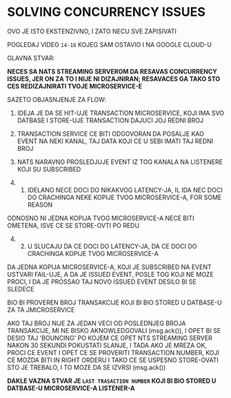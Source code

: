 # SOLVING CONCURRENCY ISSUES

OVO JE ISTO EKSTENZIVNO, I ZATO NECU SVE ZAPISIVATI

POGLEDAJ VIDEO `14-18` KOJEG SAM OSTAVIO I NA GOOGLE CLOUD-U

GLAVNA STVAR:

**NECES SA NATS STREAMING SERVEROM DA RESAVAS CONCURRENCY ISSUES, JER ON ZA TO I NIJE NI DIZAJNIRAN; RESAVACES GA TAKO STO CES REDIZAJNIRATI TVOJE MICROSERVICE-E**

SAZETO OBJASNJENJE ZA FLOW:

1. IDEJA JE DA SE HIT-UJE TRANSACTION MICROSERVICE, KOJI IMA SVO DATBASE I STORE-UJE TRANSACTION DAJUCI JOJ REDNI BROJ

2. TRANSACTION SERVICE CE BITI ODGOVORAN DA POSALJE KAO EVENT NA NEKI KANAL, TAJ DATA KOJI CE U SEBI IMATI TAJ REDNI BROJ

3. NATS NARAVNO PROSLEDJUJE EVENT IZ TOG KANALA NA LISTENERE KOJI SU SUBSCRIBED

4. 1. IDELANO NECE DOCI DO NIKAKVOG LATENCY-JA, IL IDA NEC DOCI DO CRACHINGA NEKE KOPIJE TVOG MICROSERVICE-A, FOR SOME REASON

ODNOSNO NI JEDNA KOPIJA TVOG MICROSERVICE-A NECE BITI OMETENA, ISVE CE SE STORE-OVTI PO REDU

4. 2. U SLUCAJU DA CE DOCI DO LATENCY-JA, DA CE DOCI DO CRACHINGA KOPIJE TVOG MICROSERVICE-A

DA JEDNA KOPIJA MICROSERVICE-A, KOJI JE SUBSCRIBED NA EVENT USTVARI FAIL-UJE, A DA JE ISSUED EVENT, POSLE TOG KOJI NE MOZE PROCI, I DA JE PROSSAO TAJ NOVO ISSUED EVENT DESILO BI SE SLEDECE

BIO BI PROVEREN BROJ TRANSAKCIJE KOJI BI BIO STORED U DATBASE-U ZA TA JMICROSERVICE

AKO TAJ BROJ NIJE ZA JEDAN VECI OD POSLEDNJEG BROJA TRANSAKCIJE, MI NE BISKO AKNOWLEDGOVALI (msg.ack()), I OPET BI SE DESIO TAJ 'BOUNCING' PO KOJEM CE OPET NTS STREAMING SERVER NAKON 30 SEKUNDI POKUSTATI SLANJE, I TADA AKO JE MREZA OK, PROCI CE EVENT I OPET CE SE PROVERITI TRANSACTION NUMBER, KOJI CE MOZDA BITI IN RIGHT ORDERU I TAKO CE SE USPESNO STORE-OVATI STO JE TREBALO, I TO MOZE DA SE IZVRSI (msg.ack())  

**DAKLE VAZNA STVAR JE `LAST TRASACTION NUMBER` KOJI BI BIO STORED U DATBASE-U MICROSERVICE-A LISTENER-A**
